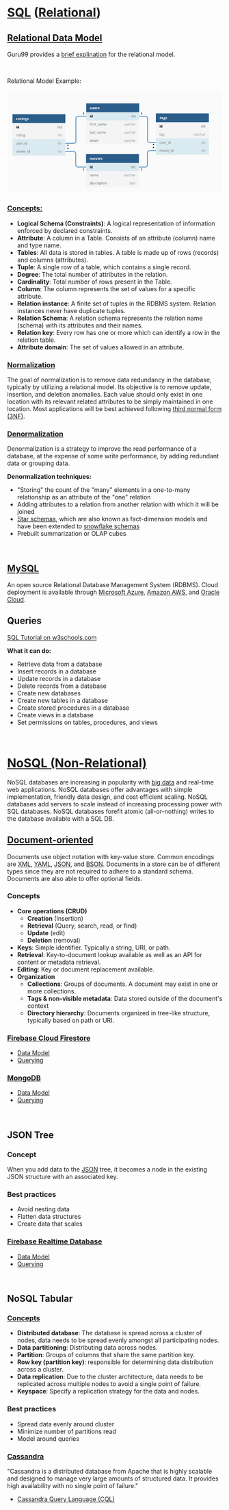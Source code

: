 # [SQL](https://en.wikipedia.org/wiki/SQL) ([Relational](https://en.wikipedia.org/wiki/Relational_database))

## [Relational Data Model](https://en.wikipedia.org/wiki/Relational_model)

Guru99 provides a [brief explination](https://www.guru99.com/relational-data-model-dbms.html) for the relational model.  

<br>

Relational Model Example:

![Relational Data Model Example](/Relational_Model_Example.png)

### [Concepts:](https://www.tutorialspoint.com/dbms/relational_data_model.htm)

- **Logical Schema (Constraints)**: A logical representation of information enforced by declared constraints.
- **Attribute**: A column in a Table. Consists of an attribute (column) name and type name.
- **Tables**: All data is stored in tables. A table is made up of rows (records) and columns (attributes).
- **Tuple**: A single row of a table, which contains a single record.
- **Degree**: The total number of attributes in the relation.
- **Cardinality**: Total number of rows present in the Table.
- **Column**: The column represents the set of values for a specific attribute.
- **Relation instance**: A finite set of tuples in the RDBMS system. Relation instances never have duplicate tuples.
- **Relation Schema**: A relation schema represents the relation name (schema) with its attributes and their names.
- **Relation key**: Every row has one or more which can identify a row in the relation table.
- **Attribute domain**: The set of values allowed in an attribute.

### [Normalization](https://en.wikipedia.org/wiki/Database_normalization)

The goal of normalization is to remove data redundancy in the database, typically by utilizing a relational model. Its objective is to remove update, insertion, and deletion anomalies. Each value should only exist in one location with its relevant related attributes to be simply maintained in one location. Most applications will be best achieved following [third normal form (3NF)](https://en.wikipedia.org/wiki/Third_normal_form).

### [Denormalization](https://en.wikipedia.org/wiki/Denormalization)

Denormalization is a strategy to improve the read performance of a database, at the expense of some write performance, by adding redundant data or grouping data.

**Denormalization techniques:**

- "Storing" the count of the "many" elements in a one-to-many relationship as an attribute of the "one" relation
- Adding attributes to a relation from another relation with which it will be joined
- [Star schemas](https://en.wikipedia.org/wiki/Star_schema), which are also known as fact-dimension models and have been extended to [snowflake schemas](https://en.wikipedia.org/wiki/Snowflake_schema)
- Prebuilt summarization or OLAP cubes

<br>

## [MySQL](https://www.mysql.com/)

An open source Relational Database Management System (RDBMS). Cloud deployment is available through [Microsoft Azure](https://azure.microsoft.com/en-gb/services/mysql/), [Amazon AWS](https://aws.amazon.com/rds/mysql/), and [Oracle Cloud](https://cloud.oracle.com/en_US/infrastructure/compute).

## Queries

[SQL Tutorial on w3schools.com](https://www.w3schools.com/sql/sql_intro.asp)

**What it can do:**

- Retrieve data from a database
- Insert records in a database
- Update records in a database
- Delete records from a database
- Create new databases
- Create new tables in a database
- Create stored procedures in a database
- Create views in a database
- Set permissions on tables, procedures, and views

<br>

# [NoSQL (Non-Relational)](https://en.wikipedia.org/wiki/NoSQL)

NoSQL databases are increasing in popularity with [big data](https://en.wikipedia.org/wiki/Big_data) and real-time web applications. NoSQL databases offer advantages with simple implementation, friendly data design, and cost efficient scaling. NoSQL databases add servers to scale instead of increasing processing power with SQL databases. NoSQL databases forefit atomic (all-or-nothing) writes to the database available with a SQL DB.

## [Document-oriented](https://en.wikipedia.org/wiki/Document-oriented_database)

Documents use object notation with key-value store. Common encodings are [XML](https://en.wikipedia.org/wiki/XML), [YAML](https://en.wikipedia.org/wiki/YAML), [JSON](https://en.wikipedia.org/wiki/JSON), and [BSON](https://en.wikipedia.org/wiki/BSON). Documents in a store can be of different types since they are not required to adhere to a standard schema. Documents are also able to offer optional fields.

### Concepts

- **Core operations (CRUD)**
  - **Creation** (Insertion)
  - **Retrieval** (Query, search, read, or find)
  - **Update** (edit)
  - **Deletion** (removal)
- **Keys**: Simple identifier. Typically a string, URI, or path.
- **Retrieval**: Key-to-document lookup available as well as an API for content or metadata retrieval.
- **Editing**: Key or document replacement available.
- **Organization**
  - **Collections**: Groups of documents. A document may exist in one or more collections.
  - **Tags & non-visible metadata**: Data stored outside of the document's context
  - **Directory hierarchy**: Documents organized in tree-like structure, typically based on path or URI.

### [Firebase Cloud Firestore]()

- [Data Model](https://firebase.google.com/docs/firestore/data-model)
- [Querying](https://firebase.google.com/docs/firestore/query-data/queries)

### [MongoDB](https://www.mongodb.com/)

- [Data Model](https://docs.mongodb.com/manual/core/data-modeling-introduction/)
- [Querying](https://docs.mongodb.com/manual/tutorial/query-documents/)

<br>

## JSON Tree

### Concept

When you add data to the [JSON](https://en.wikipedia.org/wiki/JSON) tree, it becomes a node in the existing JSON structure with an associated key.

### Best practices

- Avoid nesting data
- Flatten data structures
- Create data that scales

### [Firebase Realtime Database](https://firebase.google.com/docs/database)

- [Data Model](https://firebase.google.com/docs/database/web/structure-data)
- [Querying](https://firebase.google.com/docs/database/web/lists-of-data#sorting_and_filtering_data)

<br>

## NoSQL Tabular

### [Concepts](https://www.tutorialspoint.com/cassandra/cassandra_architecture.htm)

- **Distributed database**: The database is spread across a cluster of nodes, data needs to be spread evenly amongst all participating nodes.
- **Data partitioning**: Distributing data across nodes.
- **Partition**: Groups of columns that share the same partition key.
- **Row key (partition key)**: responsible for determining data distribution across a cluster.
- **Data replication**: Due to the cluster architecture, data needs to be replicated across multiple nodes to avoid a single point of failure.
- **Keyspace**: Specify a replication strategy for the data and nodes.

### Best practices

- Spread data evenly around cluster
- Minimize number of partitions read
- Model around queries

### [Cassandra](https://cassandra.apache.org/)

"Cassandra is a distributed database from Apache that is highly scalable and designed to manage very large amounts of structured data. It provides high availability with no single point of failure."

- [Cassandra Query Language (CQL)](https://cassandra.apache.org/doc/latest/cql/)

<!-- Add time series db, APIs, and AWS resources -->
